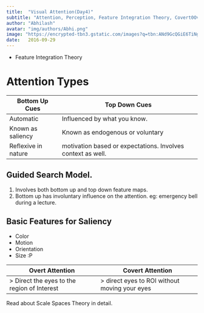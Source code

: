 ```yaml
---
title:  "Visual Attention(Day4)"
subtitle: "Attention, Perception, Feature Integration Theory, Covert0Overt Attention, TD-BU-Cues"
author: "Abhilash"
avatar: "img/authors/Abhi.png"
image: "https://encrypted-tbn3.gstatic.com/images?q=tbn:ANd9GcQGiE6TiNg2AGR6apVjrV7uOOWSDSH4sLh2HAt8WI4MLMjyJlAC"
date:   2016-09-29
---
```


* Feature Integration Theory


Attention Types
======

| Bottom Up Cues | Top Down Cues |
| --- | --- |
| Automatic | Influenced by what you know. |
| Known as saliency | Known as endogenous or voluntary |
| Reflexive in nature | motivation based or expectations. Involves context as well. |

Guided Search Model. 
------
1. Involves both bottom up and top down feature maps.
2. Bottom up has involuntary influence  on the attention. eg: emergency bell during a lecture.

Basic Features for Saliency
------
* Color
* Motion
* Orientation
* Size :P
 
| Overt Attention | Covert Attention |
| --- | --- |
| > Direct the eyes to the region of Interest | > direct eyes to ROI without moving your eyes |


Read about Scale Spaces Theory in detail.


